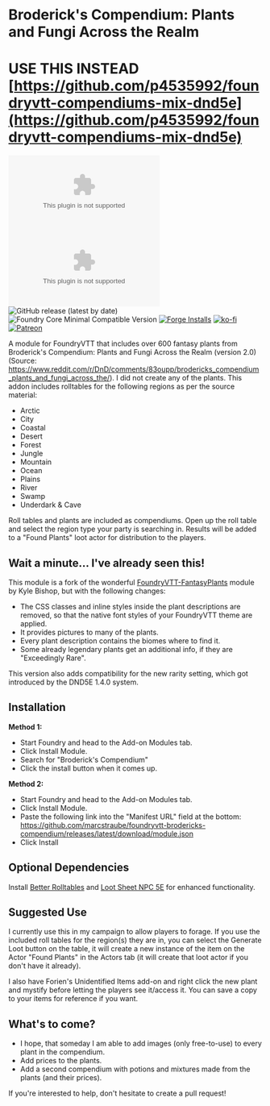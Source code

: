 # Broderick's Compendium: Plants and Fungi Across the Realm

# USE THIS INSTEAD [https://github.com/p4535992/foundryvtt-compendiums-mix-dnd5e](https://github.com/p4535992/foundryvtt-compendiums-mix-dnd5e)

![All Releases Download Count](https://img.shields.io/github/downloads/marcstraube/foundryvtt-brodericks-compendium/module.zip?color=2b82fc&label=%20Downloads%20%28all%29&style=for-the-badge)
![Latest Release Download Count](https://img.shields.io/github/downloads/marcstraube/foundryvtt-brodericks-compendium/latest/module.zip?label=Downloads%20%28latest%20release%29&style=for-the-badge)
![GitHub release (latest by date)](https://img.shields.io/github/v/release/marcstraube/foundryvtt-brodericks-compendium?label=Latest%20Release&prefix=v&query=$.version&colorB=red&style=for-the-badge)
![Foundry Core Minimal Compatible Version](https://img.shields.io/badge/dynamic/json.svg?url=https%3A%2F%2Fraw.githubusercontent.com%2Fmarcstraube%2Ffoundryvtt-brodericks-compendium%2Fmaster%2Fmodule.json&label=Foundry%20Version&query=$.compatibility.minimum&colorB=orange&style=for-the-badge)
[![Forge Installs](https://img.shields.io/badge/dynamic/json?label=Forge%20Installs&query=package.installs&suffix=%25&url=https%3A%2F%2Fforge-vtt.com%2Fapi%2Fbazaar%2Fpackage%2Fbrodericks-compendium&colorB=006400&style=for-the-badge)](https://forge-vtt.com/bazaar#package=brodericks-compendium)
[![ko-fi](https://img.shields.io/badge/Ko--fi-F16061?style=for-the-badge&logo=ko-fi&logoColor=white)](https://ko-fi.com/J3J1FVK91)
[![Patreon](https://img.shields.io/badge/Patreon-F96854?style=for-the-badge&logo=patreon&logoColor=white)](https://www.patreon.com/NerdyByNatureDev)

A module for FoundryVTT that includes over 600 fantasy plants from Broderick's Compendium: Plants and Fungi Across the Realm (version 2.0) (Source: <https://www.reddit.com/r/DnD/comments/83oupp/brodericks_compendium_plants_and_fungi_across_the/>).
I did not create any of the plants. This addon includes rolltables for the following regions as per the source material:

* Arctic
* City
* Coastal
* Desert
* Forest
* Jungle
* Mountain
* Ocean
* Plains
* River
* Swamp
* Underdark & Cave

Roll tables and plants are included as compendiums. Open up the roll table and select the region type your party is searching in. Results will be added to a "Found Plants" loot actor for distribution to the players.

## Wait a minute... I've already seen this!

This module is a fork of the wonderful [FoundryVTT-FantasyPlants](https://github.com/KyleBishop/FoundryVTT-FantasyPlants) module by Kyle Bishop, but with the following changes:

* The CSS classes and inline styles inside the plant descriptions are removed, so that the native font styles of your
  FoundryVTT theme are applied.
* It provides pictures to many of the plants.
* Every plant description contains the biomes where to find it.
* Some already legendary plants get an additional info, if they are "Exceedingly Rare".

This version also adds compatibility for the new rarity setting, which got introduced by the DND5E 1.4.0 system.

## Installation

**Method 1:**

* Start Foundry and head to the Add-on Modules tab.
* Click Install Module.
* Search for "Broderick's Compendium"
* Click the install button when it comes up.

**Method 2:**

* Start Foundry and head to the Add-on Modules tab.
* Click Install Module.
* Paste the following link into the "Manifest URL" field at the
  bottom: <https://github.com/marcstraube/foundryvtt-brodericks-compendium/releases/latest/download/module.json>
* Click Install

## Optional Dependencies

Install [Better Rolltables](https://github.com/ultrakorne/better-rolltables) and [Loot Sheet NPC 5E](https://github.com/jopeek/fvtt-loot-sheet-npc-5e) for enhanced functionality.

## Suggested Use

I currently use this in my campaign to allow players to forage. If you use the included roll tables for the region(s) they are in, you can select the Generate Loot button on the table, it will create a new instance of the item on the Actor "Found Plants" in the Actors tab (it will create that loot actor if you don't have it already).

I also have Forien's Unidentified Items add-on and right click the new plant and mystify before letting the players see it/access it. You can save a copy to your items for reference if you want.

## What's to come?

* I hope, that someday I am able to add images (only free-to-use) to every plant in the compendium.
* Add prices to the plants.
* Add a second compendium with potions and mixtures made from the plants (and their prices).

If you're interested to help, don't hesitate to create a pull request!
